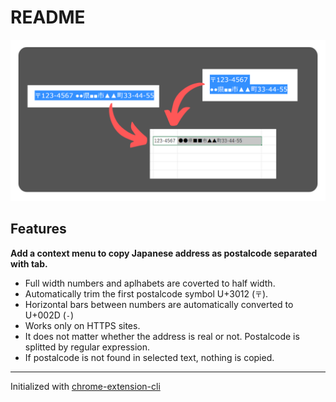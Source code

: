 # README

![img](./demo.png)

## Features

**Add a context menu to copy Japanese address as postalcode separated with tab.**

- Full width numbers and aplhabets are coverted to half width.
- Automatically trim the first postalcode symbol U+3012 (`〒`).
- Horizontal bars between numbers are automatically converted to U+002D (`-`)
- Works only on HTTPS sites.
- It does not matter whether the address is real or not. Postalcode is splitted by regular expression.
- If postalcode is not found in selected text, nothing is copied.

---

Initialized with [chrome-extension-cli](https://github.com/dutiyesh/chrome-extension-cli)

